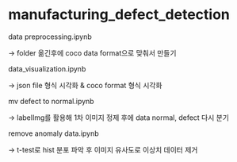 # manufacturing_defect_detection


data preprocessing.ipynb

-> folder 옮긴후에  coco data format으로 맞춰서 만들기

data_visualization.ipynb

-> json file 형식 시각화 & coco format 형식 시각화


mv defect to normal.ipynb

-> labelImg를 활용해 1차 이미지 정제 후에 data normal, defect 다시 분기


remove anomaly data.ipynb

-> t-test로 hist 분포 파악 후 이미지 유사도로 이상치 데이터 제거
